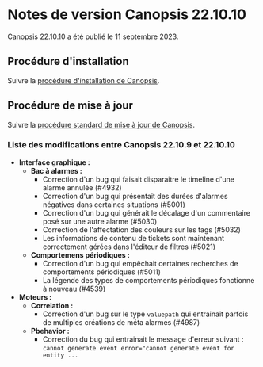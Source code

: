 # Notes de version Canopsis 22.10.10

Canopsis 22.10.10 a été publié le 11 septembre 2023.

## Procédure d'installation

Suivre la [procédure d'installation de Canopsis](../guide-administration/installation/index.md).

## Procédure de mise à jour

Suivre la [procédure standard de mise à jour de Canopsis](../guide-administration/mise-a-jour/index.md).

### Liste des modifications entre Canopsis 22.10.9 et 22.10.10

*  **Interface graphique :**
    *  **Bac à alarmes :**
        * Correction d'un bug qui faisait disparaitre le timeline d'une alarme annulée (#4932)
        * Correction d'un bug qui présentait des durées d'alarmes négatives dans certaines situations (#5001)
        * Correction d'un bug qui générait le décalage d'un commentaire posé sur une autre alarme (#5030)
        * Correction de l'affectation des couleurs sur les tags (#5032)
        * Les informations de contenu de tickets sont maintenant correctement gérées dans l'éditeur de filtres (#5021)
    *  **Comportemens périodiques :**
        *  Correction d'un bug qui empêchait certaines recherches de comportements périodiques (#5011)
        *  La légende des types de comportements périodiques fonctionne à nouveau (#4539)
*  **Moteurs :**
    *  **Correlation :**
        * Correction d'un bug sur le type `valuepath` qui entrainait parfois de multiples créations de méta alarmes (#4987)
    *  **Pbehavior :**
        * Correction du bug qui entrainait le message d'erreur suivant : `cannot generate event error="cannot generate event for entity ...`
